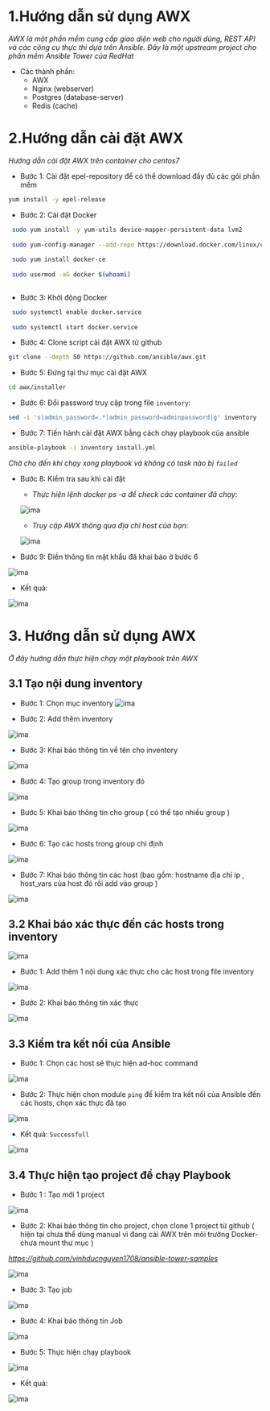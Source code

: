 # 1.Hướng dẫn sử dụng AWX 

*AWX là một phần mềm cung cấp giao diện web cho người dùng, REST API và các công cụ thực thi dựa trên Ansible. Đây là một upstream project cho phần mềm Ansible Tower của RedHat*

- Các thành phần:
	- AWX
	- Nginx (webserver)
	- Postgres (database-server)
    - Redis (cache)
# 2.Hướng dẫn cài đặt AWX

*Hướng dẫn cài đặt AWX trên container cho centos7*

- Bước 1: Cài đặt epel-repository để có thể download đầy đủ các gói phần mềm
```sh
yum install -y epel-release
```

- Bước 2: Cài đặt Docker 
```sh
 sudo yum install -y yum-utils device-mapper-persistent-data lvm2
 
 sudo yum-config-manager --add-repo https://download.docker.com/linux/centos/docker-ce.repo
 
 sudo yum install docker-ce
 
 sudo usermod -aG docker $(whoami)
 
```

- Bước 3: Khởi động Docker
```sh
 sudo systemctl enable docker.service
 
 sudo systemctl start docker.service
```


- Bước 4: Clone script cài đặt AWX từ github 
```sh
git clone --depth 50 https://github.com/ansible/awx.git
```

- Bước 5: Đứng tại thư mục cài đặt AWX
```sh
cd awx/installer
```

- Bước 6: Đổi password truy cập trong file `inventory`:
```sh
sed -i 's|admin_password=.*|admin_password=adminpassword|g' inventory
```

- Bước 7: Tiến hành cài đặt AWX bằng cách chạy playbook của ansible 
```sh
ansible-playbook -i inventory install.yml
```

*Chờ cho đến khi chạy xong playbook và không có task nào bị `failed`*

- Bước 8: Kiểm tra sau khi cài đặt

	- *Thực hiện lệnh docker ps -a để check các container đã chạy*:

	![ima](../images/awx-1.png)

	- *Truy cập AWX thông qua địa chỉ host của bạn*: 
	
	![ima](../images/awx-2.png)


- Bước 9: Điền thông tin mật khẩu đã khai báo ở bước 6

![ima](../images/awx-3.png)


- Kết quả: 

![ima](../images/awx-4.png)


# 3. Hướng dẫn sử dụng AWX 


*Ở đây hướng dẫn thực hiện chạy một playbook trên AWX*

## 3.1 Tạo nội dung inventory

- Bước 1: Chọn mục inventory
![ima](../images/awx-5.png)


- Bước 2: Add thêm inventory

![ima](../images/awx-6.png)


- Bước 3: Khai báo thông tin về tên cho inventory

![ima](../images/awx-7.png)

- Bước 4: Tạo group trong inventory đó

![ima](../images/awx-8.png)

- Bước 5: Khai báo thông tin cho group ( có thể tạo nhiều group )

![ima](../images/awx-9.png)


- Bước 6: Tạo các hosts trong group chỉ định

![ima](../images/awx-10.png)


- Bước 7: Khai báo thông tin các host (bao gồm: hostname địa chỉ ip , host_vars của host đó rồi add vào group )

![ima](../images/awx-11.png)


## 3.2 Khai báo xác thực đến các hosts trong inventory


![ima](../images/awx-12.png)

- Bước 1: Add thêm 1 nội dung xác thực cho các host trong  file inventory

![ima](../images/awx-13.png)


- Bước 2: Khai báo thông tin xác thực

![ima](../images/awx-14.png)


## 3.3 Kiểm tra kết nối của Ansible


- Bước 1: Chọn các host sẽ thực hiện ad-hoc command

![ima](../images/awx-15.png)

- Bước 2: Thực hiện chọn module `ping` để kiểm tra kết nối của Ansible đến các hosts, chọn xác thực đã tạo

![ima](../images/awx-16.png)

- Kết quả: `Successfull`

![ima](../images/awx-17.png)



## 3.4 Thực hiện tạo project để chạy Playbook

- Bước 1 : Tạo mới 1 project

![ima](../images/awx-18.png)


- Bước 2: Khai báo thông tin cho project, chọn clone 1 project từ github ( hiện tại chưa thể dùng manual vì đang cài AWX trên môi trường Docker- chưa mount thư mục )

*https://github.com/vinhducnguyen1708/ansible-tower-samples*


![ima](../images/awx-19.png)

- Bước 3: Tạo job 

![ima](../images/awx-20.png)


- Bước 4: Khai báo thông tin Job

![ima](../images/awx-21.png)


- Bước 5: Thực hiện chạy playbook

![ima](../images/awx-22.png)

- Kết quả:

![ima](../images/awx-23.png)
